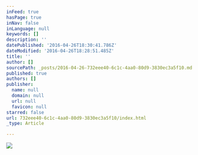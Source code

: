 ```yaml
---
inFeed: true
hasPage: true
inNav: false
inLanguage: null
keywords: []
description: ''
datePublished: '2016-04-26T18:30:41.786Z'
dateModified: '2016-04-26T18:28:51.485Z'
title: ''
author: []
sourcePath: _posts/2016-04-26-732eee40-6c1c-4aa0-80d9-3830ec3a5f10.md
published: true
authors: []
publisher:
  name: null
  domain: null
  url: null
  favicon: null
starred: false
url: 732eee40-6c1c-4aa0-80d9-3830ec3a5f10/index.html
_type: Article

---
```

![](https://the-grid-user-content.s3-us-west-2.amazonaws.com/0f164213-5184-40e8-9f2f-9bebca8a6323.jpg)